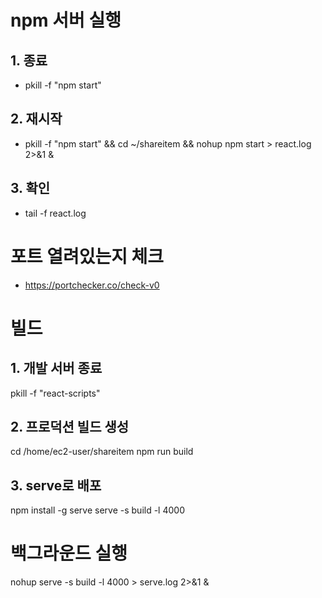 # npm 서버 실행

## 1. 종료
- pkill -f "npm start"

## 2. 재시작
 - pkill -f "npm start" && cd ~/shareitem && nohup npm start > react.log 2>&1 &

## 3. 확인
 - tail -f react.log

# 포트 열려있는지 체크
 - https://portchecker.co/check-v0

# 빌드
## 1. 개발 서버 종료
pkill -f "react-scripts"

## 2. 프로덕션 빌드 생성
cd /home/ec2-user/shareitem
npm run build

## 3. serve로 배포
npm install -g serve
serve -s build -l 4000

# 백그라운드 실행
nohup serve -s build -l 4000 > serve.log 2>&1 &
